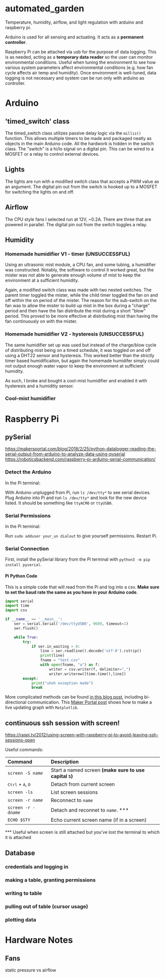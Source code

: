 # automated_garden
Temperature, humidity, airflow, and light regulation with arduino and raspberry pi. 

Arduino is used for all sensing and actuating. It acts as a **permanent controller**.

Raspberry Pi can be attached via usb for the purpose of data logging. This is as needed, acting as a **temporary data reader** so the user can monitor environmental conditions. Useful when tuning the environment to see how various system parameters affect environmental conditions (e.g. how fan cycle affects air temp and humidity). Once environment is well-tuned, data logging is not necessary and system can be run only with arduino as controller. 

# Arduino
  ## 'timed_switch' class
  The timed_switch class utilizes passive delay logic via the `millis()` function. This allows multiple timers to be made and packaged neatly as objects in the main Arduino code. All the hardwork is hidden in the switch class. The "switch" is a hi/lo signal on a digital pin. This can be wired to a MOSFET or a relay to control external devices.
  ## Lights
  The lights are run with a modified switch class that accepts a PWM value as an argument. The digital pin out from the switch is hooked up to a MOSFET for switching the lights on and off.
  ## Airflow
  The CPU style fans I selected run at 12V, ~0.2A. There are three that are powered in parallel. The digital pin out from the switch toggles a relay. 
  ## Humidity
  ### Homemade humidifier V1 - timer (UNSUCCESSFUL)
  Using an ultrasonic mist module, a CPU fan, and some tubing, a humidifier was constructed. 
  Notably, the software to control it worked great, but the mister was not able to generate enough volume of mist to keep the environment at a sufficient humidity. 
  
  Again, a modified switch class was made with two nested switches. The parent timer toggled the mister, while the child timer toggled the fan on and off within the on period of the mister. The reason for the sub-switch on the fan was to allow the mister to build up mist in the box during a "charge" period and then have the fan distribute the mist during a short "blow" period. This proved to be more effective at distributing mist than having the fan continuously on with the mister.
  
  ### Homemade humidifier V2 - hysteresis (UNSUCCESSFUL)
  The same humidifier set up was used but instead of the charge/blow cycle of distributing mist being on a timed schedule, it was toggled on and off using a DHT22 sensor and hysteresis. This worked better than the strictly timer based humidificaiton, but again the homemade humidifer simply could not output enough water vapor to keep the environment at sufficient humidity.
  
  As such, I broke and bought a cool-mist humidifier and enabled it with hysteresis and a humiditiy sensor. 
  
  ### Cool-mist humidifier

# Raspberry Pi
  ## pySerial
  https://makersportal.com/blog/2018/2/25/python-datalogger-reading-the-serial-output-from-arduino-to-analyze-data-using-pyserial
  https://roboticsbackend.com/raspberry-pi-arduino-serial-communication/
  
  ### Detect the Arduino
  In the Pi terminal:
  
  With Arduino unplugged from Pi, run `ls /dev/tty*` to see serial devices.
  Plug Arduino into Pi and run `ls /dev/tty*` and look for the new device listed. 
  It should be something like `ttyACM0` or `ttyUSB0`.
  
  ### Serial Permissions
  In the Pi terminal:
  
  Run `sudo adduser your_un dialout` to give yourself permissions. Restart Pi.
  
  ### Serial Connection
  First, install the pySerial library from the Pi terminal with `python3 -m pip install pyserial`.
  
  #### Pi Python Code
  This is a simple code that will read from the Pi and log into a csv. **Make sure to set the baud rate the same as you have in your Arduino code**.
  ```python
  import serial
  import time
  import csv
  
  if __name__ == '__main__':
      ser = serial.Serial('/dev/ttyUSB0', 9600, timeout=1)
      ser.flush()
  
      while True:
          try:
              if ser.in_waiting > 0:
                  line = ser.readline().decode('utf-8').rstrip()
                  print(line)
                  fname = "test.csv"
                  with open(fname, "a") as f:
                      writer = csv.writer(f, delimiter=",")
                      writer.writerow([time.time(),line])
          except:
              print("uhoh exception made")
              break
  
  ```
  More complicated methods can be found [in this blog post](https://roboticsbackend.com/raspberry-pi-arduino-serial-communication/), including bi-directional communication.
  This [Maker Portal post](https://makersportal.com/blog/2018/2/25/python-datalogger-reading-the-serial-output-from-arduino-to-analyze-data-using-pyserial) shows how to make a live updating graph with `Matplotlib`.
  ## continuous ssh session with screen!
  https://raspi.tv/2012/using-screen-with-raspberry-pi-to-avoid-leaving-ssh-sessions-open
  
  Useful commands:
  
  | Command                | Description           |
  | :--------------------- | :-------------------- |
  | `screen -S `_`name`_     | Start a named screen **(make sure to use capital `S`)** |
  | <kbd>Ctrl</kbd> + <kbd>A</kbd>, <kbd>D</kbd> | Detach from current screen |
  | `screen -ls`           | List screen sessions  |
  | `screen -r `_`name`_     | Reconnect to _`name`_|
  | `screen -r -d`_`name`_ | Detach and reconnet to _`name`_. *** |
  | `ECHO $STY`            | Echo current screen name (if in a screen) |
  
  *** Useful when screen is still attached but you've lost the terminal to which it is attached
  
  
  
  ## Database
  ### credentials and logging in
  ### making a table, granting permissions
  ### writing to table
  ### pulling out of table (cursor usage)
  ### plotting data
  
# Hardware Notes
  ## Fans 
  static pressure vs airflow
